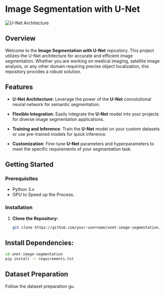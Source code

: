 # Image Segmentation with U-Net

![U-Net Architecture]([https://production-media.paperswithcode.com/methods/Screen_Shot_2020-07-07_at_9.08.00_PM_rpNArED.png])

## Overview

Welcome to the **Image Segmentation with U-Net** repository. This project utilizes the U-Net architecture for accurate and efficient image segmentation. Whether you are working on medical imaging, satellite image analysis, or any other domain requiring precise object localization, this repository provides a robust solution.

## Features

- **U-Net Architecture**: Leverage the power of the **U-Net** convolutional neural network for semantic segmentation.

- **Flexible Integration**: Easily integrate the **U-Net** model into your projects for diverse image segmentation applications.

- **Training and Inference**: Train the **U-Net** model on your custom datasets or use pre-trained models for quick inference.

- **Customization**: Fine-tune **U-Net** parameters and hyperparameters to meet the specific requirements of your segmentation task.

## Getting Started

### Prerequisites

- Python 3.x
- GPU to Speed up the Process.

### Installation

1. **Clone the Repository:**
   ```bash
   git clone https://github.com/your-username/unet-image-segmentation.git
   
## Install Dependencies:

```bash
cd unet-image-segmentation
pip install -r requirements.txt
```
## Dataset Preparation
Follow the dataset preparation gu.
